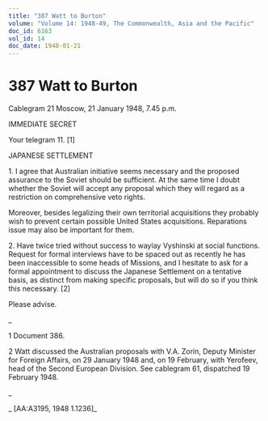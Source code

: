 ```yaml
---
title: "387 Watt to Burton"
volume: "Volume 14: 1948-49, The Commonwealth, Asia and the Pacific"
doc_id: 6163
vol_id: 14
doc_date: 1948-01-21
---
```


# 387 Watt to Burton

Cablegram 21 Moscow, 21 January 1948, 7.45 p.m.

IMMEDIATE SECRET

Your telegram 11. [1]

JAPANESE SETTLEMENT

1\. I agree that Australian initiative seems necessary and the proposed assurance to the Soviet should be sufficient. At the same time I doubt whether the Soviet will accept any proposal which they will regard as a restriction on comprehensive veto rights.

Moreover, besides legalizing their own territorial acquisitions they probably wish to prevent certain possible United States acquisitions. Reparations issue may also be important for them.

2\. Have twice tried without success to waylay Vyshinski at social functions. Request for formal interviews have to be spaced out as recently he has been inaccessible to some heads of Missions, and I hesitate to ask for a formal appointment to discuss the Japanese Settlement on a tentative basis, as distinct from making specific proposals, but will do so if you think this necessary. [2]

Please advise.

_

1 Document 386.

2 Watt discussed the Australian proposals with V.A. Zorin, Deputy Minister for Foreign Affairs, on 29 January 1948 and, on 19 February, with Yerofeev, head of the Second European Division. See cablegram 61, dispatched 19 February 1948.

_

_ [AA:A3195, 1948 1.1236]_
